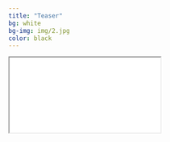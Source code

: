 ```yaml
---
title: "Teaser"
bg: white
bg-img: img/2.jpg
color: black
---
```

<div class="icontain">
<iframe src="//www.youtube.com/embed/P8jc63Fcbvc" allowfullscreen></iframe>
</div>
